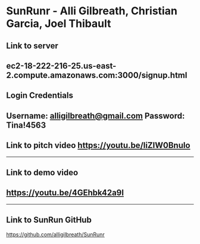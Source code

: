# SunRunr - Alli Gilbreath, Christian Garcia, Joel Thibault
Link to server
----
ec2-18-222-216-25.us-east-2.compute.amazonaws.com:3000/signup.html
----
Login Credentials
----
Username: alligilbreath@gmail.com
Password: Tina!4563
----
Link to pitch video
https://youtu.be/IiZIW0BnuIo
----
----
Link to demo video
----
https://youtu.be/4GEhbk42a9I
----
----
Link to SunRun GitHub
----
https://github.com/alligilbreath/SunRunr
